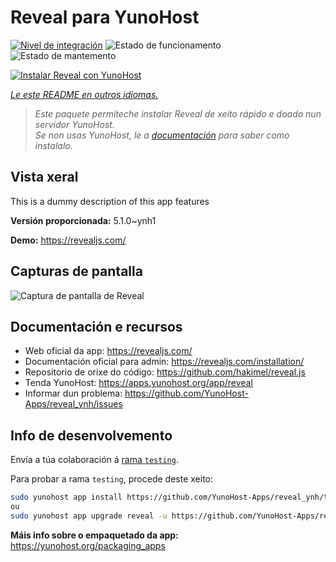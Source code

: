 <!--
NOTA: Este README foi creado automáticamente por <https://github.com/YunoHost/apps/tree/master/tools/readme_generator>
NON debe editarse manualmente.
-->

# Reveal para YunoHost

[![Nivel de integración](https://apps.yunohost.org/badge/integration/reveal)](https://ci-apps.yunohost.org/ci/apps/reveal/)
![Estado de funcionamento](https://apps.yunohost.org/badge/state/reveal)
![Estado de mantemento](https://apps.yunohost.org/badge/maintained/reveal)

[![Instalar Reveal con YunoHost](https://install-app.yunohost.org/install-with-yunohost.svg)](https://install-app.yunohost.org/?app=reveal)

*[Le este README en outros idiomas.](./ALL_README.md)*

> *Este paquete permíteche instalar Reveal de xeito rápido e doado nun servidor YunoHost.*  
> *Se non usas YunoHost, le a [documentación](https://yunohost.org/install) para saber como instalalo.*

## Vista xeral

This is a dummy description of this app features


**Versión proporcionada:** 5.1.0~ynh1

**Demo:** <https://revealjs.com/>

## Capturas de pantalla

![Captura de pantalla de Reveal](./doc/screenshots/example.jpg)

## Documentación e recursos

- Web oficial da app: <https://revealjs.com/>
- Documentación oficial para admin: <https://revealjs.com/installation/>
- Repositorio de orixe do código: <https://github.com/hakimel/reveal.js>
- Tenda YunoHost: <https://apps.yunohost.org/app/reveal>
- Informar dun problema: <https://github.com/YunoHost-Apps/reveal_ynh/issues>

## Info de desenvolvemento

Envía a túa colaboración á [rama `testing`](https://github.com/YunoHost-Apps/reveal_ynh/tree/testing).

Para probar a rama `testing`, procede deste xeito:

```bash
sudo yunohost app install https://github.com/YunoHost-Apps/reveal_ynh/tree/testing --debug
ou
sudo yunohost app upgrade reveal -u https://github.com/YunoHost-Apps/reveal_ynh/tree/testing --debug
```

**Máis info sobre o empaquetado da app:** <https://yunohost.org/packaging_apps>
